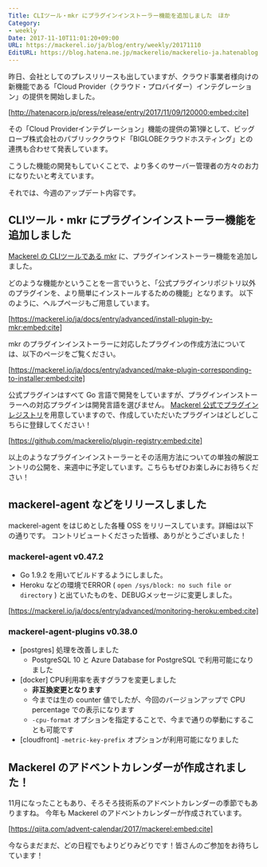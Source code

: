 ```yaml
---
Title: CLIツール・mkr にプラグインインストーラー機能を追加しました　ほか
Category:
- weekly
Date: 2017-11-10T11:01:20+09:00
URL: https://mackerel.io/ja/blog/entry/weekly/20171110
EditURL: https://blog.hatena.ne.jp/mackerelio/mackerelio-ja.hatenablog.mackerel.io/atom/entry/8599973812316100886
---
```


昨日、会社としてのプレスリリースも出していますが、クラウド事業者様向けの新機能である「Cloud Provider（クラウド・プロバイダー）インテグレーション」の提供を開始しました。



[http://hatenacorp.jp/press/release/entry/2017/11/09/120000:embed:cite]



その「Cloud Providerインテグレーション」機能の提供の第1弾として、ビッグローブ株式会社のパブリッククラウド「BIGLOBEクラウドホスティング」との連携も合わせて発表しています。

こうした機能の開発もしていくことで、より多くのサーバー管理者の方々のお力になりたいと考えています。


それでは、今週のアップデート内容です。


## CLIツール・mkr にプラグインインストーラー機能を追加しました
[Mackerel の CLIツールである mkr](https://mackerel.io/ja/docs/entry/advanced/cli) に、プラグインインストーラー機能を追加しました。

どのような機能かということを一言でいうと、「公式プラグインリポジトリ以外のプラグインを、より簡単にインストールするための機能」となります。
以下のように、ヘルプページもご用意しています。



[https://mackerel.io/ja/docs/entry/advanced/install-plugin-by-mkr:embed:cite]



mkr のプラグインインストーラーに対応したプラグインの作成方法については、以下のページをご覧ください。



[https://mackerel.io/ja/docs/entry/advanced/make-plugin-corresponding-to-installer:embed:cite]



公式プラグインはすべて Go 言語で開発をしていますが、プラグインインストーラーへの対応プラグインは開発言語を選びません。
[Mackerel 公式でプラグインレジストリ](https://github.com/mackerelio/plugin-registry)を用意していますので、作成していただいたプラグインはどしどしこちらに登録してください！



[https://github.com/mackerelio/plugin-registry:embed:cite]



以上のようなプラグインインストーラーとその活用方法についての単独の解説エントリの公開を、来週中に予定しています。こちらもぜひお楽しみにお待ちください！


## mackerel-agent などをリリースしました
mackerel-agent をはじめとした各種 OSS をリリースしています。詳細は以下の通りです。
コントリビュートくださった皆様、ありがとうございました！

### mackerel-agent v0.47.2
- Go 1.9.2 を用いてビルドするようにしました。
- Heroku などの環境でERROR ( `open /sys/block: no such file or directory` ) と出ていたものを、DEBUGメッセージに変更しました。


[https://mackerel.io/ja/docs/entry/advanced/monitoring-heroku:embed:cite]




### mackerel-agent-plugins v0.38.0
- [postgres] 処理を改善しました
    - PostgreSQL 10 と Azure Database for PostgreSQL で利用可能になりました
- [docker] CPU利用率を表すグラフを変更しました
    - **非互換変更となります**
    - 今までは生の counter 値でしたが、今回のバージョンアップで CPU percentage での表示になります
    - `-cpu-format` オプションを指定することで、今まで通りの挙動にすることも可能です
- [cloudfront] `-metric-key-prefix` オプションが利用可能になりました


## Mackerel のアドベントカレンダーが作成されました！
11月になったこともあり、そろそろ技術系のアドベントカレンダーの季節でもありますね。
今年も Mackerel のアドベントカレンダーが作成されています。


[https://qiita.com/advent-calendar/2017/mackerel:embed:cite]



今ならまだまだ、どの日程でもよりどりみどりです！皆さんのご参加をお待ちしています！
